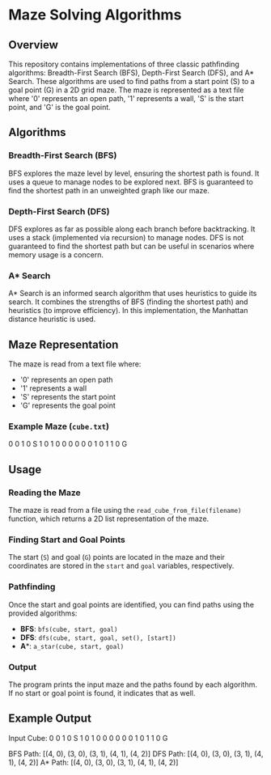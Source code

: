 # Maze Solving Algorithms

## Overview

This repository contains implementations of three classic pathfinding algorithms: Breadth-First Search (BFS), Depth-First Search (DFS), and A* Search. These algorithms are used to find paths from a start point (S) to a goal point (G) in a 2D grid maze. The maze is represented as a text file where '0' represents an open path, '1' represents a wall, 'S' is the start point, and 'G' is the goal point.

## Algorithms

### Breadth-First Search (BFS)

BFS explores the maze level by level, ensuring the shortest path is found. It uses a queue to manage nodes to be explored next. BFS is guaranteed to find the shortest path in an unweighted graph like our maze.

### Depth-First Search (DFS)

DFS explores as far as possible along each branch before backtracking. It uses a stack (implemented via recursion) to manage nodes. DFS is not guaranteed to find the shortest path but can be useful in scenarios where memory usage is a concern.

### A* Search

A* Search is an informed search algorithm that uses heuristics to guide its search. It combines the strengths of BFS (finding the shortest path) and heuristics (to improve efficiency). In this implementation, the Manhattan distance heuristic is used.

## Maze Representation

The maze is read from a text file where:
- '0' represents an open path
- '1' represents a wall
- 'S' represents the start point
- 'G' represents the goal point

### Example Maze (`cube.txt`)

0 0 1 0 S
1 0 1 0 0
0 0 0 0 1
0 1 1 0 G

## Usage

### Reading the Maze

The maze is read from a file using the `read_cube_from_file(filename)` function, which returns a 2D list representation of the maze.

### Finding Start and Goal Points

The start (`S`) and goal (`G`) points are located in the maze and their coordinates are stored in the `start` and `goal` variables, respectively.

### Pathfinding

Once the start and goal points are identified, you can find paths using the provided algorithms:

- **BFS**: `bfs(cube, start, goal)`
- **DFS**: `dfs(cube, start, goal, set(), [start])`
- **A***: `a_star(cube, start, goal)`

### Output

The program prints the input maze and the paths found by each algorithm. If no start or goal point is found, it indicates that as well.

## Example Output

Input Cube:
0 0 1 0 S
1 0 1 0 0
0 0 0 0 1
0 1 1 0 G

BFS Path: [(4, 0), (3, 0), (3, 1), (4, 1), (4, 2)]
DFS Path: [(4, 0), (3, 0), (3, 1), (4, 1), (4, 2)]
A* Path: [(4, 0), (3, 0), (3, 1), (4, 1), (4, 2)]
